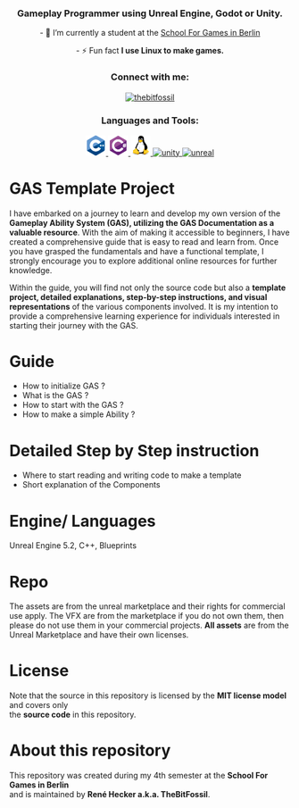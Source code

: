 <h3 align ="center"> Gameplay Programmer using Unreal Engine, Godot or Unity.</h3>
<p align="center">- 🔭 I’m currently a student at the <a href ="https://www.school4games.net/">School For Games in Berlin</a></p>
<p align="center">- ⚡ Fun fact <b>I use Linux to make games.</b></p>

<h3 align="center">Connect with me:</h3>
<p align="center">
<a href="https://linkedin.com/in/thebitfossil" target="blank"><img align="center" src="https://raw.githubusercontent.com/rahuldkjain/github-profile-readme-generator/master/src/images/icons/Social/linked-in-alt.svg" alt="thebitfossil" height="30" width="40" /></a>
</p>

<h3 align="center">Languages and Tools:</h3>
<p align="center"> <a href="https://www.w3schools.com/cpp/" target="_blank" rel="noreferrer"> <img src="https://raw.githubusercontent.com/devicons/devicon/master/icons/cplusplus/cplusplus-original.svg" alt="cplusplus" width="36" height="36"/> </a> <a href="https://www.w3schools.com/cs/" target="_blank" rel="noreferrer"> <img src="https://raw.githubusercontent.com/devicons/devicon/master/icons/csharp/csharp-original.svg" alt="csharp" width="36" height="36"/> </a> <a href="https://www.linux.org/" target="_blank" rel="noreferrer"> <img src="https://raw.githubusercontent.com/devicons/devicon/master/icons/linux/linux-original.svg" alt="linux" width="36" height="36"/> </a> <a href="https://unity.com/" target="_blank" rel="noreferrer"> <img src="https://www.vectorlogo.zone/logos/unity3d/unity3d-icon.svg" alt="unity" width="36" height="40"/> </a> <a href="https://unrealengine.com/" target="_blank" rel="noreferrer"> <img src="https://raw.githubusercontent.com/kenangundogan/fontisto/036b7eca71aab1bef8e6a0518f7329f13ed62f6b/icons/svg/brand/unreal-engine.svg" alt="unreal" width="36" height="36"/> </a> </p>

# GAS Template Project
I have embarked on a journey to learn and develop my own version of the **Gameplay Ability System (GAS), utilizing the GAS Documentation as a valuable resource**. With the aim of making it accessible to beginners, I have created a comprehensive guide that is easy to read and learn from. Once you have grasped the fundamentals and have a functional template, I strongly encourage you to explore additional online resources for further knowledge.

Within the guide, you will find not only the source code but also a **template project, detailed explanations, step-by-step instructions, and visual representations** of the various components involved. It is my intention to provide a comprehensive learning experience for individuals interested in starting their journey with the GAS.

# Guide
* How to initialize GAS ?
* What is the GAS ?
* How to start with the GAS ?
* How to make a simple Ability ?

# Detailed Step by Step instruction
* Where to start reading and writing code to make a template
* Short explanation of the Components

# Engine/ Languages
Unreal Engine 5.2, C++, Blueprints

# Repo
The assets are from the unreal marketplace and their rights for commercial use apply. The VFX are from the marketplace
if you do not own them, then please do not use them in your commercial projects.
**All assets** are from the Unreal Marketplace and have their own licenses.

# License
Note that the source in this repository is licensed by the **MIT license model** and covers only \
the **source code** in this repository.

# About this repository
This repository was created during my 4th semester at the **School For Games in Berlin** \
and is maintained by **René Hecker a.k.a. TheBitFossil**.
